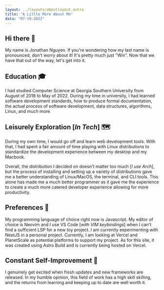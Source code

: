 ```yaml
---
layout: ../layouts/aboutlayout.astro
title: "A Little More About Me"
data: "07-19-2022"
---
```


## Hi there 👋

My name is Jonathan Nguyen. If you're wondering how my last name is pronounced, don't worry about it! It's pretty much just "Win". Now that we have that out of the way, let's get into it. 

## Education 🎓
I had studied Computer Science at Georgia Southern University from August of 2018 to May of 2022. During my time in university, I had learned software development standards, how to produce formal documentation, the actual process of software development, data structures, algorithms, Linux, and much more.

## Leisurely Exploration [_In Tech_] 🗺
During my own time, I would go off and learn web development tools. With that, I had spent a fair amount of time playing with Linux distributions to standardize the development experience between my desktop and my Macbook. 

Overall, the distribution I decided on doesn't matter too much [_I use Arch_], but the process of installing and setting up a variety of distributions gave me a better understanding of Linux/MacOS, the terminal, and CLI tools. This alone has made me a much better programmer as it gave me the experience to create a much more catered developer experience allowing for more productivity.


## Preferences 🤗
My programming language of choice right now is Javascript. My editor of choice is Neovim and I use VS Code [_with VIM keybindings_] when I can't find a sufficient LSP for a new toy project. I am currently experimenting with NextJS in a personal project. Currently, I am looking at Vercel and PlanetScale as potential platforms to support my project. As for this site, it was created using Astro Build and is currently being hosted on Vercel.

## Constant Self-Improvement 🌟
I genuinely get excited when fresh updates and new frameworks are released. In my humble opinion, this field of work has a high skill skilling, and the returns from learning and keeping up to date are well worth it.